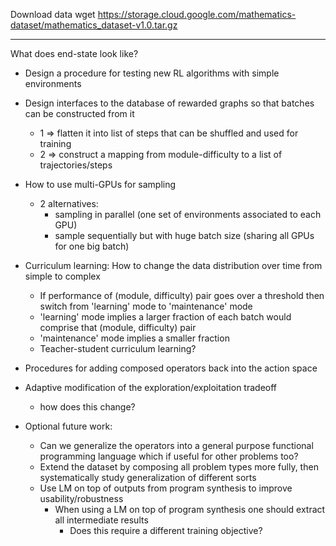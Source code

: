 Download data
wget https://storage.cloud.google.com/mathematics-dataset/mathematics_dataset-v1.0.tar.gz
____

What does end-state look like?

- Design a procedure for testing new RL algorithms with simple environments

- Design interfaces to the database of rewarded graphs so that batches can be constructed from it
    - 1 => flatten it into list of steps that can be shuffled and used for training
    - 2 => construct a mapping from module-difficulty to a list of trajectories/steps

- How to use multi-GPUs for sampling
    - 2 alternatives:
        - sampling in parallel (one set of environments associated to each GPU)
        - sample sequentially but with huge batch size (sharing all GPUs for one big batch) 

- Curriculum learning: How to change the data distribution over time from simple to complex
    - If performance of (module, difficulty) pair goes over a threshold then switch from 'learning' mode to 'maintenance' mode
    - 'learning' mode implies a larger fraction of each batch would comprise that (module, difficulty) pair
    - 'maintenance' mode  implies a smaller fraction
    - Teacher-student curriculum learning?
    
- Procedures for adding composed operators back into the action space

- Adaptive modification of the exploration/exploitation tradeoff
    - how does this change?

- Optional future work:
    - Can we generalize the operators into a general purpose functional programming language which if useful for other problems too?
    - Extend the dataset by composing all problem types more fully, then systematically study generalization of different sorts
    - Use LM on top of outputs from program synthesis to improve usability/robustness
        - When using a LM on top of program synthesis one should extract all intermediate results
            - Does this require a different training objective?
    